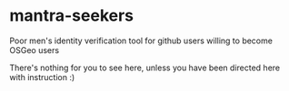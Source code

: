 # mantra-seekers
Poor men's identity verification tool for github users willing to become OSGeo users

There's nothing for you to see here, unless you have been directed here with instruction :)
